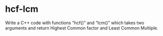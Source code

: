 # hcf-lcm
 Write a C++ code with functions “hcf()” and “lcm()” which takes two arguments and return Highest Common factor and Least Common Multiple.
